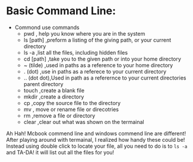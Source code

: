 # Basic Command Line:
- Commond use commands 
  - pwd  , help you know where you are in the system
  - ls [path] ,preform a listing of the giving path, or your current directory
  - ls -a ,list all the files, including hidden files
  - cd [path] ,take you to the given path or into your home directory
  - ~ (tilde) ,used in paths as a reference to your home directory
  - . (dot) ,use in paths as a referece to your current directory
  - .. (dot dot),Used in path as a referernce to your current directories parent directory
  - touch <file name> ,create a blank file
  - mkdir <directory name> ,create a directory
  - cp <source> <destination> ,copy the source file to the directory
  - mv <source> <destination> , move or rename file or direcotries
  - rm <path> ,remove a file or directory
  - clear ,clear out what was shown on the termainal
  
  
Ah Hah! 
  Mcbook commend line and windows commend line are different!
  After playing around with termainal, I realized how handy these could be! Instead using double click to locate your file,
  all you need to do is to `ls -a` and TA-DA! it will list out all the files for you!
  
